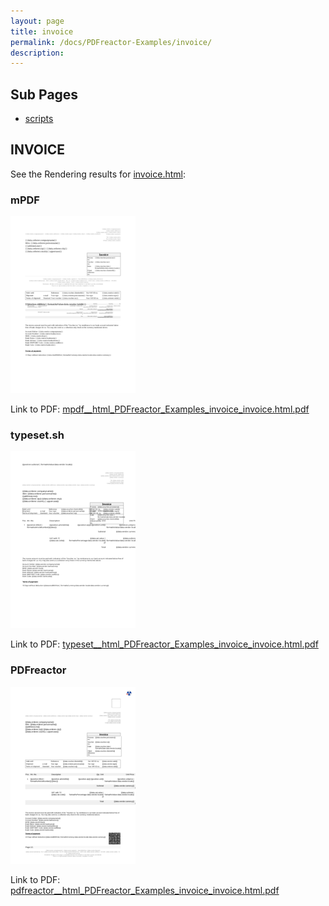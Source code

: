 ```yaml
---
layout: page
title: invoice
permalink: /docs/PDFreactor-Examples/invoice/
description: 
---
```


## Sub Pages
* [scripts](/compare.html2pdf.tools/docs/PDFreactor-Examples/invoice/scripts/)


## INVOICE

See the Rendering results for [invoice.html](/html/PDFreactor%20Examples/invoice/invoice.html):

### mPDF
![](mpdf__html_PDFreactor_Examples_invoice_invoice.html.png) 

Link to PDF: [mpdf__html_PDFreactor_Examples_invoice_invoice.html.pdf](mpdf__html_PDFreactor_Examples_invoice_invoice.html.pdf)

### typeset.sh
![](typeset__html_PDFreactor_Examples_invoice_invoice.html.png) 

Link to PDF: [typeset__html_PDFreactor_Examples_invoice_invoice.html.pdf](typeset__html_PDFreactor_Examples_invoice_invoice.html.pdf)

### PDFreactor
![](pdfreactor__html_PDFreactor_Examples_invoice_invoice.html.png) 

Link to PDF: [pdfreactor__html_PDFreactor_Examples_invoice_invoice.html.pdf](pdfreactor__html_PDFreactor_Examples_invoice_invoice.html.pdf)


